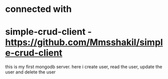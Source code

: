 
# connected with
# simple-crud-client - https://github.com/Mmsshakil/simple-crud-client


this is my first mongodb server. here i create user, read the user, update the user and delete the user

